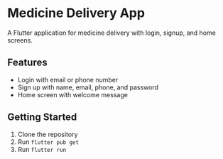 # Medicine Delivery App

A Flutter application for medicine delivery with login, signup, and home screens.

## Features

- Login with email or phone number
- Sign up with name, email, phone, and password
- Home screen with welcome message

## Getting Started

1. Clone the repository
2. Run `flutter pub get`
3. Run `flutter run`
